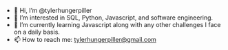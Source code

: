 - 👋 Hi, I’m @tylerhungerpiller
- 👀 I’m interested in SQL, Python, Javascript, and software engineering.
- 🌱 I’m currently learning Javascript along with any other challenges I face on a daily basis.
- 📫 How to reach me: tylerhungerpiller@gmail.com


